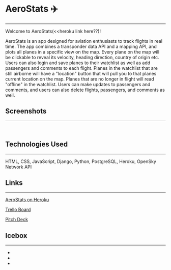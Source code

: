 # AeroStats   ✈️ 
---------------
Welcome to AeroStats(<<heroku link here??)!   

AeroStats is an app designed for aviation enthusiasts to track flights in real time. The app combines a transponder data API and a mapping API, and plots all planes in a specific view on the map. Every plane on the map will be clickable to reveal its velocity, heading direction, country of origin etc. Users can also login and save planes to their watchlist as well as add passengers and comments to each flight. Planes in the watchlist that are still airborne will have a "location" button that will pull you to that planes current location on the map. Planes that are no longer in flight will read "offline" in the watchlist. Users can make updates to passengers and comments, and users can also delete flights, passengers, and comments as well.


## Screenshots
---------------
<img> <img> <img>

## Technologies Used
---------------
HTML, CSS, JavaScript, Django, Python, PostgreSQL, Heroku, OpenSky Network API

## Links
---------------
[AeroStats on Heroku](link)  

[Trello Board](https://trello.com/b/ntnm7eLZ/aerostats)  

[Pitch Deck](https://docs.google.com/presentation/d/1OokqjxLIJFpk5QXpnJqZJByC8e2N8ACztbBrAlIK9Tg/edit#slide=id.p)

## Icebox
---------------
*
*
*

